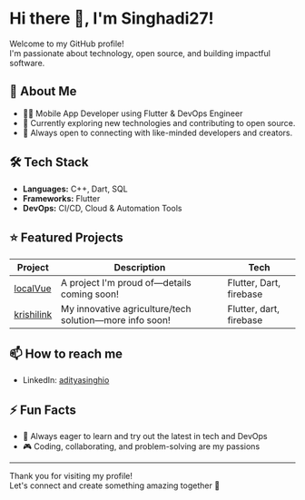 # Hi there 👋, I'm Singhadi27!

Welcome to my GitHub profile!  
I'm passionate about technology, open source, and building impactful software.

## 🚀 About Me

- 👨‍💻 Mobile App Developer using Flutter & DevOps Engineer
- 🌱 Currently exploring new technologies and contributing to open source.
- 🤝 Always open to connecting with like-minded developers and creators.

## 🛠️ Tech Stack

- **Languages:** C++, Dart, SQL
- **Frameworks:** Flutter
- **DevOps:** CI/CD, Cloud & Automation Tools

## ⭐ Featured Projects

| Project | Description | Tech |
| ------- | ----------- | ---- |
| [localVue](https://github.com/Singhadi27/loacalvue) | A project I'm proud of—details coming soon! | Flutter, Dart, firebase |
| [krishilink](https://github.com/Singhadi27/krishilinkapp) | My innovative agriculture/tech solution—more info soon! | Flutter, dart, firebase |

## 📫 How to reach me

- LinkedIn: [adityasinghio](https://www.linkedin.com/in/adityasinghio/)

## ⚡ Fun Facts

- 🚀 Always eager to learn and try out the latest in tech and DevOps
- 🎮 Coding, collaborating, and problem-solving are my passions

---

Thank you for visiting my profile!  
Let's connect and create something amazing together 🚀
